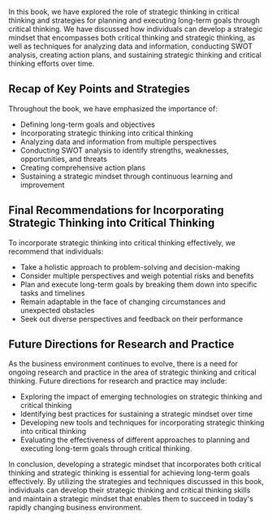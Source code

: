 
In this book, we have explored the role of strategic thinking in critical thinking and strategies for planning and executing long-term goals through critical thinking. We have discussed how individuals can develop a strategic mindset that encompasses both critical thinking and strategic thinking, as well as techniques for analyzing data and information, conducting SWOT analysis, creating action plans, and sustaining strategic thinking and critical thinking efforts over time.

Recap of Key Points and Strategies
----------------------------------

Throughout the book, we have emphasized the importance of:

* Defining long-term goals and objectives
* Incorporating strategic thinking into critical thinking
* Analyzing data and information from multiple perspectives
* Conducting SWOT analysis to identify strengths, weaknesses, opportunities, and threats
* Creating comprehensive action plans
* Sustaining a strategic mindset through continuous learning and improvement

Final Recommendations for Incorporating Strategic Thinking into Critical Thinking
---------------------------------------------------------------------------------

To incorporate strategic thinking into critical thinking effectively, we recommend that individuals:

* Take a holistic approach to problem-solving and decision-making
* Consider multiple perspectives and weigh potential risks and benefits
* Plan and execute long-term goals by breaking them down into specific tasks and timelines
* Remain adaptable in the face of changing circumstances and unexpected obstacles
* Seek out diverse perspectives and feedback on their performance

Future Directions for Research and Practice
-------------------------------------------

As the business environment continues to evolve, there is a need for ongoing research and practice in the area of strategic thinking and critical thinking. Future directions for research and practice may include:

* Exploring the impact of emerging technologies on strategic thinking and critical thinking
* Identifying best practices for sustaining a strategic mindset over time
* Developing new tools and techniques for incorporating strategic thinking into critical thinking
* Evaluating the effectiveness of different approaches to planning and executing long-term goals through critical thinking.

In conclusion, developing a strategic mindset that incorporates both critical thinking and strategic thinking is essential for achieving long-term goals effectively. By utilizing the strategies and techniques discussed in this book, individuals can develop their strategic thinking and critical thinking skills and maintain a strategic mindset that enables them to succeed in today's rapidly changing business environment.
